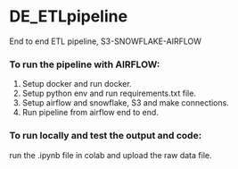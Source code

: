 # DE_ETLpipeline
End to end ETL pipeline, S3-SNOWFLAKE-AIRFLOW

### To run the pipeline with AIRFLOW:

1. Setup docker and run docker.
2. Setup python env and run requirements.txt file.
3. Setup airflow and snowflake, S3 and make connections.
4. Run pipeline from airflow end to end.

### To run locally and test the output and code:
run the .ipynb file in colab and upload the raw data file.
